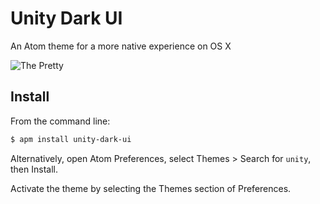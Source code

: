 # Unity Dark UI

An Atom theme for a more native experience on OS X

![The Pretty](https://f.cloud.github.com/assets/1680/2325779/23814d3c-a3da-11e3-9ad7-7ec2a3ccf0e0.png)


## Install

From the command line:

```bash
$ apm install unity-dark-ui
```

Alternatively, open Atom Preferences, select Themes > Search for `unity`,
then Install.

Activate the theme by selecting the Themes section of Preferences.

